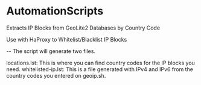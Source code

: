 # AutomationScripts
Extracts IP Blocks from GeoLite2 Databases by Country Code

Use with HaProxy to Whitelist/Blacklist IP Blocks

--
The script will generate two files. 

locations.lst: This is where you can find country codes for the IP blocks you need.
whitelisted-ip.lst: This is a file generated with IPv4 and IPv6 from the country codes you entered on geoip.sh.
